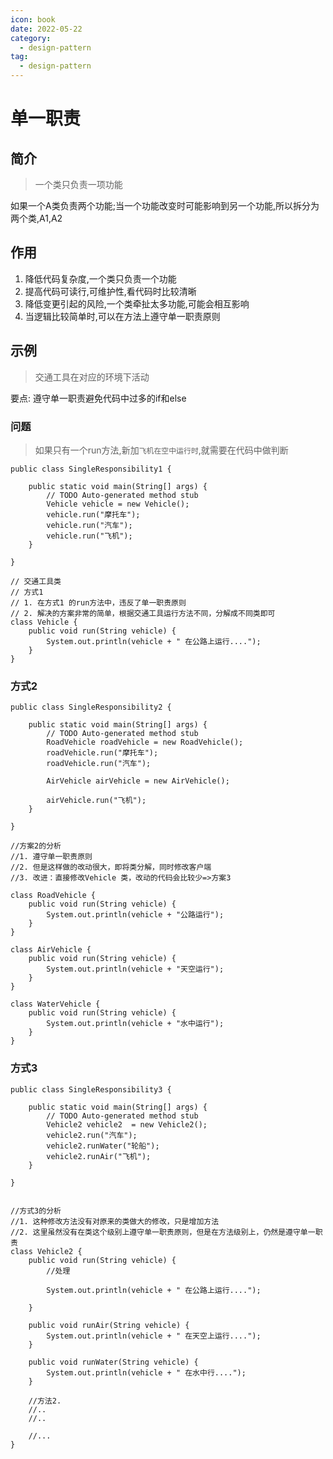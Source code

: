 ```yaml
---
icon: book
date: 2022-05-22
category:
  - design-pattern
tag:
  - design-pattern
---
```



    
# 单一职责

## 简介

>  一个类只负责一项功能

如果一个A类负责两个功能;当一个功能改变时可能影响到另一个功能,所以拆分为两个类,A1,A2

## 作用

1. 降低代码复杂度,一个类只负责一个功能
2. 提高代码可读行,可维护性,看代码时比较清晰
3. 降低变更引起的风险,一个类牵扯太多功能,可能会相互影响
4. 当逻辑比较简单时,可以在方法上遵守单一职责原则

## 示例

> 交通工具在对应的环境下活动

要点: 遵守单一职责避免代码中过多的if和else

### 问题

> 如果只有一个run方法,新加`飞机在空中运行时`,就需要在代码中做判断

```
public class SingleResponsibility1 {

	public static void main(String[] args) {
		// TODO Auto-generated method stub
		Vehicle vehicle = new Vehicle();
		vehicle.run("摩托车");
		vehicle.run("汽车");
		vehicle.run("飞机");
	}

}

// 交通工具类
// 方式1
// 1. 在方式1 的run方法中，违反了单一职责原则
// 2. 解决的方案非常的简单，根据交通工具运行方法不同，分解成不同类即可
class Vehicle {
	public void run(String vehicle) {
		System.out.println(vehicle + " 在公路上运行....");
	}
}
```

### 方式2

```
public class SingleResponsibility2 {

	public static void main(String[] args) {
		// TODO Auto-generated method stub
		RoadVehicle roadVehicle = new RoadVehicle();
		roadVehicle.run("摩托车");
		roadVehicle.run("汽车");
		
		AirVehicle airVehicle = new AirVehicle();
		
		airVehicle.run("飞机");
	}

}

//方案2的分析
//1. 遵守单一职责原则
//2. 但是这样做的改动很大，即将类分解，同时修改客户端
//3. 改进：直接修改Vehicle 类，改动的代码会比较少=>方案3

class RoadVehicle {
	public void run(String vehicle) {
		System.out.println(vehicle + "公路运行");
	}
}

class AirVehicle {
	public void run(String vehicle) {
		System.out.println(vehicle + "天空运行");
	}
}

class WaterVehicle {
	public void run(String vehicle) {
		System.out.println(vehicle + "水中运行");
	}
}
```

### 方式3

```
public class SingleResponsibility3 {

	public static void main(String[] args) {
		// TODO Auto-generated method stub
		Vehicle2 vehicle2  = new Vehicle2();
		vehicle2.run("汽车");
		vehicle2.runWater("轮船");
		vehicle2.runAir("飞机");
	}

}


//方式3的分析
//1. 这种修改方法没有对原来的类做大的修改，只是增加方法
//2. 这里虽然没有在类这个级别上遵守单一职责原则，但是在方法级别上，仍然是遵守单一职责
class Vehicle2 {
	public void run(String vehicle) {
		//处理
		
		System.out.println(vehicle + " 在公路上运行....");
		
	}
	
	public void runAir(String vehicle) {
		System.out.println(vehicle + " 在天空上运行....");
	}
	
	public void runWater(String vehicle) {
		System.out.println(vehicle + " 在水中行....");
	}
	
	//方法2.
	//..
	//..
	
	//...
}
```

